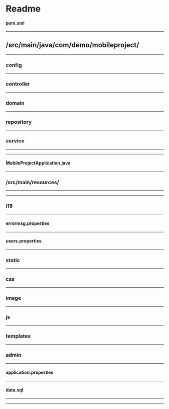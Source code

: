 <!-- Current directory: / Khinexin/Mobile_Sales_Project/ -->
Readme
===========================
#### pom.xml

***

## /src/main/java/com/demo/mobileproject/
***
### config
***
### controller
***
### domain
***
### repository
***
### service
***
---
#### MobileProjectApplication.java
---
### /src/main/resources/
***
***
### i18
***
#### errormsg.properties
***
#### users.properties
***
### static
***
### css
***
### image
***
### js
***
### templates
***
### admin
***
#### application.properties
***
#### data.sql
***
---
